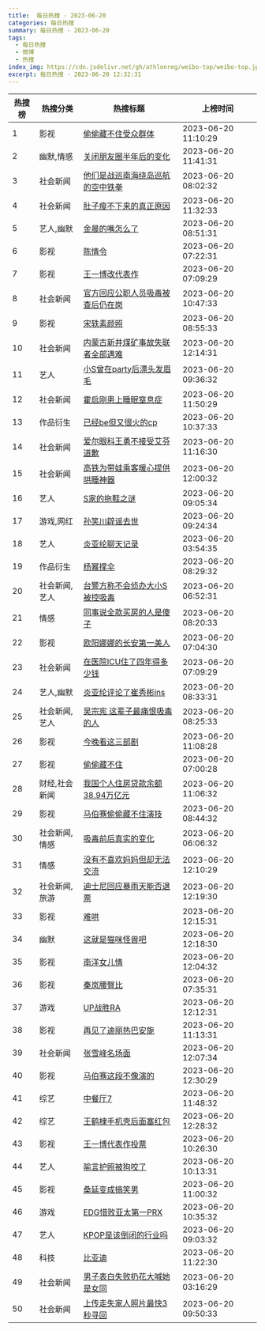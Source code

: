 ```yaml
---
title:  每日热搜 - 2023-06-20
categories: 每日热搜
summary: 每日热搜 - 2023-06-20
tags:
  - 每日热搜
  - 微博
  - 热搜
index_img: https://cdn.jsdelivr.net/gh/athlonreg/weibo-top/weibo-top.jpeg
excerpt: 每日热搜 - 2023-06-20 12:32:31
---
```


| 热搜榜 | 热搜分类 | 热搜标题 | 上榜时间 |
| --- | --- | --- | --- |
| 1 | 影视 | [偷偷藏不住受众群体](https://s.weibo.com/weibo%3Fq%3D%2523%E5%81%B7%E5%81%B7%E8%97%8F%E4%B8%8D%E4%BD%8F%E5%8F%97%E4%BC%97%E7%BE%A4%E4%BD%93%2523) | 2023-06-20 11:10:29 | 
| 2 | 幽默,情感 | [关闭朋友圈半年后的变化](https://s.weibo.com/weibo%3Fq%3D%2523%E5%85%B3%E9%97%AD%E6%9C%8B%E5%8F%8B%E5%9C%88%E5%8D%8A%E5%B9%B4%E5%90%8E%E7%9A%84%E5%8F%98%E5%8C%96%2523) | 2023-06-20 11:41:31 | 
| 3 | 社会新闻 | [他们是战巡南海绕岛巡航的空中铁拳](https://s.weibo.com/weibo%3Fq%3D%2523%E4%BB%96%E4%BB%AC%E6%98%AF%E6%88%98%E5%B7%A1%E5%8D%97%E6%B5%B7%E7%BB%95%E5%B2%9B%E5%B7%A1%E8%88%AA%E7%9A%84%E7%A9%BA%E4%B8%AD%E9%93%81%E6%8B%B3%2523) | 2023-06-20 08:02:32 | 
| 4 | 社会新闻 | [肚子瘦不下来的真正原因](https://s.weibo.com/weibo%3Fq%3D%2523%E8%82%9A%E5%AD%90%E7%98%A6%E4%B8%8D%E4%B8%8B%E6%9D%A5%E7%9A%84%E7%9C%9F%E6%AD%A3%E5%8E%9F%E5%9B%A0%2523) | 2023-06-20 11:32:33 | 
| 5 | 艺人,幽默 | [金晨的嘴怎么了](https://s.weibo.com/weibo%3Fq%3D%2523%E9%87%91%E6%99%A8%E7%9A%84%E5%98%B4%E6%80%8E%E4%B9%88%E4%BA%86%2523) | 2023-06-20 08:51:31 | 
| 6 | 影视 | [陈情令](https://s.weibo.com/weibo%3Fq%3D%2523%E9%99%88%E6%83%85%E4%BB%A4%2523) | 2023-06-20 07:22:31 | 
| 7 | 影视 | [王一博改代表作](https://s.weibo.com/weibo%3Fq%3D%2523%E7%8E%8B%E4%B8%80%E5%8D%9A%E6%94%B9%E4%BB%A3%E8%A1%A8%E4%BD%9C%2523) | 2023-06-20 07:09:29 | 
| 8 | 社会新闻 | [官方回应公职人员吸毒被查后仍在岗](https://s.weibo.com/weibo%3Fq%3D%2523%E5%AE%98%E6%96%B9%E5%9B%9E%E5%BA%94%E5%85%AC%E8%81%8C%E4%BA%BA%E5%91%98%E5%90%B8%E6%AF%92%E8%A2%AB%E6%9F%A5%E5%90%8E%E4%BB%8D%E5%9C%A8%E5%B2%97%2523) | 2023-06-20 10:47:33 | 
| 9 | 影视 | [宋轶素颜照](https://s.weibo.com/weibo%3Fq%3D%2523%E5%AE%8B%E8%BD%B6%E7%B4%A0%E9%A2%9C%E7%85%A7%2523) | 2023-06-20 08:55:33 | 
| 10 | 社会新闻 | [内蒙古新井煤矿事故失联者全部遇难](https://s.weibo.com/weibo%3Fq%3D%2523%E5%86%85%E8%92%99%E5%8F%A4%E6%96%B0%E4%BA%95%E7%85%A4%E7%9F%BF%E4%BA%8B%E6%95%85%E5%A4%B1%E8%81%94%E8%80%85%E5%85%A8%E9%83%A8%E9%81%87%E9%9A%BE%2523) | 2023-06-20 12:14:31 | 
| 11 | 艺人 | [小S曾在party后漂头发眉毛](https://s.weibo.com/weibo%3Fq%3D%2523%E5%B0%8FS%E6%9B%BE%E5%9C%A8party%E5%90%8E%E6%BC%82%E5%A4%B4%E5%8F%91%E7%9C%89%E6%AF%9B%2523) | 2023-06-20 09:36:32 | 
| 12 | 社会新闻 | [霍启刚患上睡眠窒息症](https://s.weibo.com/weibo%3Fq%3D%2523%E9%9C%8D%E5%90%AF%E5%88%9A%E6%82%A3%E4%B8%8A%E7%9D%A1%E7%9C%A0%E7%AA%92%E6%81%AF%E7%97%87%2523) | 2023-06-20 11:50:29 | 
| 13 | 作品衍生 | [已经be但又很火的cp](https://s.weibo.com/weibo%3Fq%3D%2523%E5%B7%B2%E7%BB%8Fbe%E4%BD%86%E5%8F%88%E5%BE%88%E7%81%AB%E7%9A%84cp%2523) | 2023-06-20 10:37:33 | 
| 14 | 社会新闻 | [爱尔眼科王勇不接受艾芬道歉](https://s.weibo.com/weibo%3Fq%3D%2523%E7%88%B1%E5%B0%94%E7%9C%BC%E7%A7%91%E7%8E%8B%E5%8B%87%E4%B8%8D%E6%8E%A5%E5%8F%97%E8%89%BE%E8%8A%AC%E9%81%93%E6%AD%89%2523) | 2023-06-20 11:16:30 | 
| 15 | 社会新闻 | [高铁为带娃乘客暖心提供哄睡神器](https://s.weibo.com/weibo%3Fq%3D%2523%E9%AB%98%E9%93%81%E4%B8%BA%E5%B8%A6%E5%A8%83%E4%B9%98%E5%AE%A2%E6%9A%96%E5%BF%83%E6%8F%90%E4%BE%9B%E5%93%84%E7%9D%A1%E7%A5%9E%E5%99%A8%2523) | 2023-06-20 12:00:32 | 
| 16 | 艺人 | [S家的拖鞋之谜](https://s.weibo.com/weibo%3Fq%3D%2523S%E5%AE%B6%E7%9A%84%E6%8B%96%E9%9E%8B%E4%B9%8B%E8%B0%9C%2523) | 2023-06-20 09:05:34 | 
| 17 | 游戏,网红 | [孙笑川辟谣去世](https://s.weibo.com/weibo%3Fq%3D%2523%E5%AD%99%E7%AC%91%E5%B7%9D%E8%BE%9F%E8%B0%A3%E5%8E%BB%E4%B8%96%2523) | 2023-06-20 09:24:34 | 
| 18 | 艺人 | [炎亚纶聊天记录](https://s.weibo.com/weibo%3Fq%3D%2523%E7%82%8E%E4%BA%9A%E7%BA%B6%E8%81%8A%E5%A4%A9%E8%AE%B0%E5%BD%95%2523) | 2023-06-20 03:54:35 | 
| 19 | 作品衍生 | [杨幂撑伞](https://s.weibo.com/weibo%3Fq%3D%2523%E6%9D%A8%E5%B9%82%E6%92%91%E4%BC%9E%2523) | 2023-06-20 08:29:32 | 
| 20 | 社会新闻,艺人 | [台警方称不会侦办大小S被控吸毒](https://s.weibo.com/weibo%3Fq%3D%2523%E5%8F%B0%E8%AD%A6%E6%96%B9%E7%A7%B0%E4%B8%8D%E4%BC%9A%E4%BE%A6%E5%8A%9E%E5%A4%A7%E5%B0%8FS%E8%A2%AB%E6%8E%A7%E5%90%B8%E6%AF%92%2523) | 2023-06-20 06:52:31 | 
| 21 | 情感 | [同事说全款买房的人是傻子](https://s.weibo.com/weibo%3Fq%3D%2523%E5%90%8C%E4%BA%8B%E8%AF%B4%E5%85%A8%E6%AC%BE%E4%B9%B0%E6%88%BF%E7%9A%84%E4%BA%BA%E6%98%AF%E5%82%BB%E5%AD%90%2523) | 2023-06-20 08:20:33 | 
| 22 | 影视 | [欧阳娜娜的长安第一美人](https://s.weibo.com/weibo%3Fq%3D%2523%E6%AC%A7%E9%98%B3%E5%A8%9C%E5%A8%9C%E7%9A%84%E9%95%BF%E5%AE%89%E7%AC%AC%E4%B8%80%E7%BE%8E%E4%BA%BA%2523) | 2023-06-20 07:04:30 | 
| 23 | 社会新闻 | [在医院ICU住了四年得多少钱](https://s.weibo.com/weibo%3Fq%3D%2523%E5%9C%A8%E5%8C%BB%E9%99%A2ICU%E4%BD%8F%E4%BA%86%E5%9B%9B%E5%B9%B4%E5%BE%97%E5%A4%9A%E5%B0%91%E9%92%B1%2523) | 2023-06-20 07:09:29 | 
| 24 | 艺人,幽默 | [炎亚纶评论了崔秀彬ins](https://s.weibo.com/weibo%3Fq%3D%2523%E7%82%8E%E4%BA%9A%E7%BA%B6%E8%AF%84%E8%AE%BA%E4%BA%86%E5%B4%94%E7%A7%80%E5%BD%ACins%2523) | 2023-06-20 08:33:31 | 
| 25 | 社会新闻,艺人 | [吴宗宪 这辈子最痛恨吸毒的人](https://s.weibo.com/weibo%3Fq%3D%2523%E5%90%B4%E5%AE%97%E5%AE%AA%20%E8%BF%99%E8%BE%88%E5%AD%90%E6%9C%80%E7%97%9B%E6%81%A8%E5%90%B8%E6%AF%92%E7%9A%84%E4%BA%BA%2523) | 2023-06-20 08:25:33 | 
| 26 | 影视 | [今晚看这三部剧](https://s.weibo.com/weibo%3Fq%3D%2523%E4%BB%8A%E6%99%9A%E7%9C%8B%E8%BF%99%E4%B8%89%E9%83%A8%E5%89%A7%2523) | 2023-06-20 11:08:28 | 
| 27 | 影视 | [偷偷藏不住](https://s.weibo.com/weibo%3Fq%3D%2523%E5%81%B7%E5%81%B7%E8%97%8F%E4%B8%8D%E4%BD%8F%2523) | 2023-06-20 07:00:28 | 
| 28 | 财经,社会新闻 | [我国个人住房贷款余额38.94万亿元](https://s.weibo.com/weibo%3Fq%3D%2523%E6%88%91%E5%9B%BD%E4%B8%AA%E4%BA%BA%E4%BD%8F%E6%88%BF%E8%B4%B7%E6%AC%BE%E4%BD%99%E9%A2%9D38.94%E4%B8%87%E4%BA%BF%E5%85%83%2523) | 2023-06-20 11:06:32 | 
| 29 | 影视 | [马伯骞偷偷藏不住演技](https://s.weibo.com/weibo%3Fq%3D%2523%E9%A9%AC%E4%BC%AF%E9%AA%9E%E5%81%B7%E5%81%B7%E8%97%8F%E4%B8%8D%E4%BD%8F%E6%BC%94%E6%8A%80%2523) | 2023-06-20 08:44:32 | 
| 30 | 社会新闻,情感 | [吸毒前后真实的变化](https://s.weibo.com/weibo%3Fq%3D%2523%E5%90%B8%E6%AF%92%E5%89%8D%E5%90%8E%E7%9C%9F%E5%AE%9E%E7%9A%84%E5%8F%98%E5%8C%96%2523) | 2023-06-20 06:06:32 | 
| 31 | 情感 | [没有不喜欢妈妈但却无法交流](https://s.weibo.com/weibo%3Fq%3D%2523%E6%B2%A1%E6%9C%89%E4%B8%8D%E5%96%9C%E6%AC%A2%E5%A6%88%E5%A6%88%E4%BD%86%E5%8D%B4%E6%97%A0%E6%B3%95%E4%BA%A4%E6%B5%81%2523) | 2023-06-20 12:10:29 | 
| 32 | 社会新闻,旅游 | [迪士尼回应暴雨天能否退票](https://s.weibo.com/weibo%3Fq%3D%2523%E8%BF%AA%E5%A3%AB%E5%B0%BC%E5%9B%9E%E5%BA%94%E6%9A%B4%E9%9B%A8%E5%A4%A9%E8%83%BD%E5%90%A6%E9%80%80%E7%A5%A8%2523) | 2023-06-20 12:19:30 | 
| 33 | 影视 | [难哄](https://s.weibo.com/weibo%3Fq%3D%2523%E9%9A%BE%E5%93%84%2523) | 2023-06-20 12:15:31 | 
| 34 | 幽默 | [这就是猫咪怪兽吧](https://s.weibo.com/weibo%3Fq%3D%2523%E8%BF%99%E5%B0%B1%E6%98%AF%E7%8C%AB%E5%92%AA%E6%80%AA%E5%85%BD%E5%90%A7%2523) | 2023-06-20 12:18:30 | 
| 35 | 影视 | [南洋女儿情](https://s.weibo.com/weibo%3Fq%3D%2523%E5%8D%97%E6%B4%8B%E5%A5%B3%E5%84%BF%E6%83%85%2523) | 2023-06-20 12:04:32 | 
| 36 | 影视 | [秦岚腰臀比](https://s.weibo.com/weibo%3Fq%3D%2523%E7%A7%A6%E5%B2%9A%E8%85%B0%E8%87%80%E6%AF%94%2523) | 2023-06-20 07:35:31 | 
| 37 | 游戏 | [UP战胜RA](https://s.weibo.com/weibo%3Fq%3D%2523UP%E6%88%98%E8%83%9CRA%2523) | 2023-06-20 12:12:31 | 
| 38 | 影视 | [再见了迪丽热巴安旎](https://s.weibo.com/weibo%3Fq%3D%2523%E5%86%8D%E8%A7%81%E4%BA%86%E8%BF%AA%E4%B8%BD%E7%83%AD%E5%B7%B4%E5%AE%89%E6%97%8E%2523) | 2023-06-20 11:13:31 | 
| 39 | 社会新闻 | [张雪峰名场面](https://s.weibo.com/weibo%3Fq%3D%2523%E5%BC%A0%E9%9B%AA%E5%B3%B0%E5%90%8D%E5%9C%BA%E9%9D%A2%2523) | 2023-06-20 12:07:34 | 
| 40 | 影视 | [马伯骞这段不像演的](https://s.weibo.com/weibo%3Fq%3D%2523%E9%A9%AC%E4%BC%AF%E9%AA%9E%E8%BF%99%E6%AE%B5%E4%B8%8D%E5%83%8F%E6%BC%94%E7%9A%84%2523) | 2023-06-20 12:30:29 | 
| 41 | 综艺 | [中餐厅7](https://s.weibo.com/weibo%3Fq%3D%2523%E4%B8%AD%E9%A4%90%E5%8E%857%2523) | 2023-06-20 11:48:32 | 
| 42 | 综艺 | [王鹤棣手机壳后面塞红包](https://s.weibo.com/weibo%3Fq%3D%2523%E7%8E%8B%E9%B9%A4%E6%A3%A3%E6%89%8B%E6%9C%BA%E5%A3%B3%E5%90%8E%E9%9D%A2%E5%A1%9E%E7%BA%A2%E5%8C%85%2523) | 2023-06-20 12:28:32 | 
| 43 | 影视 | [王一博代表作投票](https://s.weibo.com/weibo%3Fq%3D%2523%E7%8E%8B%E4%B8%80%E5%8D%9A%E4%BB%A3%E8%A1%A8%E4%BD%9C%E6%8A%95%E7%A5%A8%2523) | 2023-06-20 10:26:30 | 
| 44 | 艺人 | [喻言护照被狗咬了](https://s.weibo.com/weibo%3Fq%3D%2523%E5%96%BB%E8%A8%80%E6%8A%A4%E7%85%A7%E8%A2%AB%E7%8B%97%E5%92%AC%E4%BA%86%2523) | 2023-06-20 10:13:31 | 
| 45 | 影视 | [桑延变成搞笑男](https://s.weibo.com/weibo%3Fq%3D%2523%E6%A1%91%E5%BB%B6%E5%8F%98%E6%88%90%E6%90%9E%E7%AC%91%E7%94%B7%2523) | 2023-06-20 11:00:32 | 
| 46 | 游戏 | [EDG惜败亚太第一PRX](https://s.weibo.com/weibo%3Fq%3D%2523EDG%E6%83%9C%E8%B4%A5%E4%BA%9A%E5%A4%AA%E7%AC%AC%E4%B8%80PRX%2523) | 2023-06-20 10:35:32 | 
| 47 | 艺人 | [KPOP是该倒闭的行业吗](https://s.weibo.com/weibo%3Fq%3D%2523KPOP%E6%98%AF%E8%AF%A5%E5%80%92%E9%97%AD%E7%9A%84%E8%A1%8C%E4%B8%9A%E5%90%97%2523) | 2023-06-20 09:03:32 | 
| 48 | 科技 | [比亚迪](https://s.weibo.com/weibo%3Fq%3D%2523%E6%AF%94%E4%BA%9A%E8%BF%AA%2523) | 2023-06-20 11:22:30 | 
| 49 | 社会新闻 | [男子表白失败扔花大喊她是女同](https://s.weibo.com/weibo%3Fq%3D%2523%E7%94%B7%E5%AD%90%E8%A1%A8%E7%99%BD%E5%A4%B1%E8%B4%A5%E6%89%94%E8%8A%B1%E5%A4%A7%E5%96%8A%E5%A5%B9%E6%98%AF%E5%A5%B3%E5%90%8C%2523) | 2023-06-20 03:16:29 | 
| 50 | 社会新闻 | [上传走失家人照片最快3秒寻回](https://s.weibo.com/weibo%3Fq%3D%2523%E4%B8%8A%E4%BC%A0%E8%B5%B0%E5%A4%B1%E5%AE%B6%E4%BA%BA%E7%85%A7%E7%89%87%E6%9C%80%E5%BF%AB3%E7%A7%92%E5%AF%BB%E5%9B%9E%2523) | 2023-06-20 09:50:33 | 
